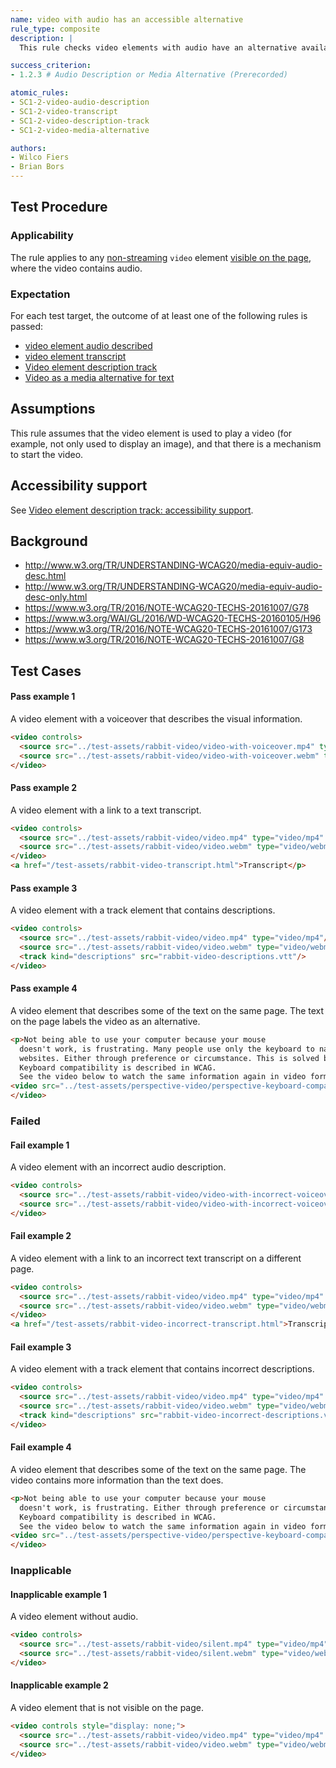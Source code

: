 ```yaml
---
name: video with audio has an accessible alternative
rule_type: composite
description: |
  This rule checks video elements with audio have an alternative available as audio or as text

success_criterion:
- 1.2.3 # Audio Description or Media Alternative (Prerecorded)

atomic_rules:
- SC1-2-video-audio-description
- SC1-2-video-transcript
- SC1-2-video-description-track
- SC1-2-video-media-alternative

authors:
- Wilco Fiers
- Brian Bors
---
```


## Test Procedure

### Applicability

The rule applies to any [non-streaming](#non-streaming) `video` element [visible on the page](#visible-on-the-page), where the video contains audio.

### Expectation

For each test target, the outcome of at least one of the following rules is passed:

- [video element audio described](SC1-2-video-audio-description)
- [video element transcript](SC1-2-video-transcript)
- [Video element description track](SC1-2-video-description-track)
- [Video as a media alternative for text](SC1-2-video-media-alternative)

## Assumptions

This rule assumes that the video element is used to play a video (for example, not only used to display an image), and that there is a mechanism to start the video.

## Accessibility support

See [Video element description track: accessibility support](SC1-2-Video-description-track.html#accessibility-support).

## Background

- http://www.w3.org/TR/UNDERSTANDING-WCAG20/media-equiv-audio-desc.html
- http://www.w3.org/TR/UNDERSTANDING-WCAG20/media-equiv-audio-desc-only.html
- https://www.w3.org/TR/2016/NOTE-WCAG20-TECHS-20161007/G78
- https://www.w3.org/WAI/GL/2016/WD-WCAG20-TECHS-20160105/H96
- https://www.w3.org/TR/2016/NOTE-WCAG20-TECHS-20161007/G173
- https://www.w3.org/TR/2016/NOTE-WCAG20-TECHS-20161007/G8

## Test Cases

#### Pass example 1

A video element with a voiceover that describes the visual information.

```html
<video controls>
  <source src="../test-assets/rabbit-video/video-with-voiceover.mp4" type="video/mp4"/>
  <source src="../test-assets/rabbit-video/video-with-voiceover.webm" type="video/webm"/>
</video>
```

#### Pass example 2

A video element with a link to a text transcript.

```html
<video controls>
  <source src="../test-assets/rabbit-video/video.mp4" type="video/mp4" />
  <source src="../test-assets/rabbit-video/video.webm" type="video/webm"/>
</video>
<a href="/test-assets/rabbit-video-transcript.html">Transcript</p>
```

#### Pass example 3

A video element with a track element that contains descriptions.

```html
<video controls>
  <source src="../test-assets/rabbit-video/video.mp4" type="video/mp4"/>
  <source src="../test-assets/rabbit-video/video.webm" type="video/webm"/>
  <track kind="descriptions" src="rabbit-video-descriptions.vtt"/>
</video>
```

#### Pass example 4

A video element that describes some of the text on the same page. The text on the page labels the video as an alternative.

```html
<p>Not being able to use your computer because your mouse 
  doesn't work, is frustrating. Many people use only the keyboard to navigate 
  websites. Either through preference or circumstance. This is solved by keyboard compatibility. 
  Keyboard compatibility is described in WCAG.
  See the video below to watch the same information again in video form.</p>
<video src="../test-assets/perspective-video/perspective-keyboard-compatibility-video.mp4" controls>
</video>
```

### Failed

#### Fail example 1

A video element with an incorrect audio description.

```html
<video controls>
  <source src="../test-assets/rabbit-video/video-with-incorrect-voiceover.mp4" type="video/mp4"/>
  <source src="../test-assets/rabbit-video/video-with-incorrect-voiceover.webm" type="video/webm"/>
</video>
```

#### Fail example 2

A video element with a link to an incorrect text transcript on a different page.

```html
<video controls>
  <source src="../test-assets/rabbit-video/video.mp4" type="video/mp4" />
  <source src="../test-assets/rabbit-video/video.webm" type="video/webm" />
</video>
<a href="/test-assets/rabbit-video-incorrect-transcript.html">Transcript</p>
```

#### Fail example 3

A video element with a track element that contains incorrect descriptions.

```html
<video controls>
  <source src="../test-assets/rabbit-video/video.mp4" type="video/mp4" />
  <source src="../test-assets/rabbit-video/video.webm" type="video/webm" />
  <track kind="descriptions" src="rabbit-video-incorrect-descriptions.vtt">
</video>
```

#### Fail example 4

A video element that describes some of the text on the same page. The video contains more information than the text does.

```html
<p>Not being able to use your computer because your mouse 
  doesn't work, is frustrating. Either through preference or circumstance. This is solved by keyboard compatibility. 
  Keyboard compatibility is described in WCAG.
  See the video below to watch the same information again in video form.</p>
<video src="../test-assets/perspective-video/perspective-keyboard-compatibility-video.mp4" controls>
</video>
```

### Inapplicable

#### Inapplicable example 1

A video element without audio.

```html
<video controls>
  <source src="../test-assets/rabbit-video/silent.mp4" type="video/mp4" />
  <source src="../test-assets/rabbit-video/silent.webm" type="video/webm" />
</video>
```

#### Inapplicable example 2

A video element that is not visible on the page.

```html
<video controls style="display: none;">
  <source src="../test-assets/rabbit-video/video.mp4" type="video/mp4" />
  <source src="../test-assets/rabbit-video/video.webm" type="video/webm" />
</video>
```

